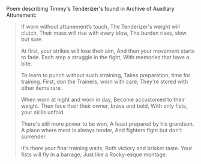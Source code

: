 Poem describing Timmy's Tenderizer's found in Archive of Auxillary Attunement:

> If worn without attunement’s touch,
The Tenderizer's weight will clutch,
Their mass will rise with every blow,
The burden rises, slow but sure.
>
> At first, your strikes will lose their aim,
> And then your movement starts to fade.
> Each step a struggle in the fight,
> With memories that have a bite.
>
>  To learn to punch without such straining,
Takes preparation, time for training.
First, don the Trainers, worn with care,
They're stored with other items rare.
>
> When worn at night and worn in day,
> Become accustomed to their weight.
> Then face their their owner, brave and bold,
> With only fists, your skills unfold.
>
>  There's still more power to be won,
> A feast prepared by his grandson.
> A place where meat is always tender,
> And fighters fight but don't surrender.
>
> It's there your final training waits,
> Both victory and brisket taste.
> Your fists will fly in a barrage,
> Just like a Rocky-esque montage.